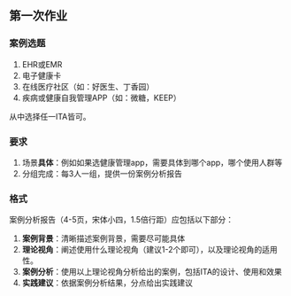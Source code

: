 ## 第一次作业

### 案例选题

1. EHR或EMR
2. 电子健康卡
3. 在线医疗社区（如：好医生、丁香园）
4. 疾病或健康自我管理APP（如：微糖，KEEP）

从中选择任一ITA皆可。

### 要求

1. 场景**具体**：例如如果选健康管理app，需要具体到哪个app，哪个使用人群等
2. 分组完成：每3人一组，提供一份案例分析报告

### 格式

案例分析报告（4-5页，宋体小四，1.5倍行距）应包括以下部分：

1. **案例背景**：清晰描述案例背景，需要尽可能具体
2. **理论视角**：阐述使用什么理论视角（建议1-2个即可），以及理论视角的适用性。
3. **案例分析**：使用以上理论视角分析给出的案例，包括ITA的设计、使用和效果
4. **实践建议**：依据案例分析结果，分点给出实践建议
